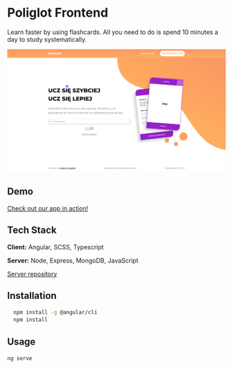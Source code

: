 
# Poliglot Frontend

Learn faster by using flashcards. All you need to do is spend 10 minutes a day to study systematically.

![App Screenshot](./github/homepage.png)


## Demo

[Check out our app in action!](https://www.google.com/)


## Tech Stack

**Client:** Angular, SCSS, Typescript

**Server:** Node, Express, MongoDB, JavaScript

[Server repository](https://www.google.com/)
  

## Installation

```bash
  npm install -g @angular/cli
  npm install 
```


## Usage

```bash
ng serve
```
